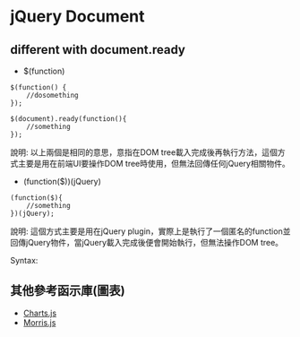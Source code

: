 # jQuery Document

## different with document.ready

+ $(function)
```
$(function() {
    //dosomething
});

$(document).ready(function(){
    //something
});
```
說明: 以上兩個是相同的意思，意指在DOM tree載入完成後再執行方法，這個方式主要是用在前端UI要操作DOM tree時使用，但無法回傳任何jQuery相關物件。


+ (function($))(jQuery)
```
(function($){
    //something
})(jQuery);
```
說明: 這個方式主要是用在jQuery plugin，實際上是執行了一個匿名的function並回傳jQuery物件，當jQuery載入完成後便會開始執行，但無法操作DOM tree。

Syntax: 


## 其他參考函示庫(圖表)
+ [Charts.js](http://www.chartjs.org/ "Charts.js")
+ [Morris.js](http://morrisjs.github.io/morris.js/index.html "Morris.js")


